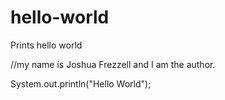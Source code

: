 # hello-world
Prints hello world

//my name is Joshua Frezzell and I am the author.

System.out.println("Hello World");
